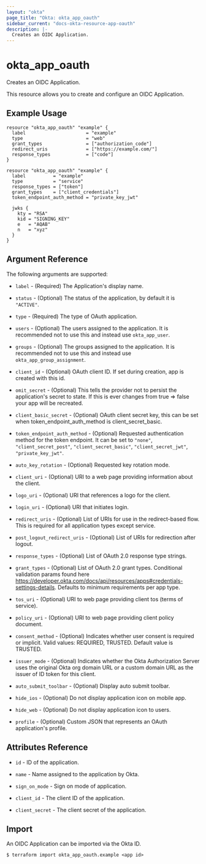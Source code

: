 ```yaml
---
layout: "okta"
page_title: "Okta: okta_app_oauth"
sidebar_current: "docs-okta-resource-app-oauth"
description: |-
  Creates an OIDC Application.
---
```


# okta_app_oauth

Creates an OIDC Application.

This resource allows you to create and configure an OIDC Application.

## Example Usage

```hcl
resource "okta_app_oauth" "example" {
  label                      = "example"
  type                       = "web"
  grant_types                = ["authorization_code"]
  redirect_uris              = ["https://example.com/"]
  response_types             = ["code"]
}
```

```hcl
resource "okta_app_oauth" "example" {
  label          = "example"
  type           = "service"
  response_types = ["token"]
  grant_types    = ["client_credentials"]
  token_endpoint_auth_method = "private_key_jwt"

  jwks {
    kty = "RSA"
    kid = "SIGNING_KEY"
    e   = "AQAB"
    n   = "xyz"
  }
}
```

## Argument Reference

The following arguments are supported:

* `label` - (Required) The Application's display name.

* `status` - (Optional) The status of the application, by default it is `"ACTIVE"`.

* `type` - (Required) The type of OAuth application.

* `users` - (Optional) The users assigned to the application. It is recommended not to use this and instead use `okta_app_user`.

* `groups` - (Optional) The groups assigned to the application. It is recommended not to use this and instead use `okta_app_group_assignment`.

* `client_id` - (Optional) OAuth client ID. If set during creation, app is created with this id.

* `omit_secret` - (Optional) This tells the provider not to persist the application's secret to state. If this is ever changes from true => false your app will be recreated.

* `client_basic_secret` - (Optional) OAuth client secret key, this can be set when token_endpoint_auth_method is client_secret_basic.

* `token_endpoint_auth_method` - (Optional) Requested authentication method for the token endpoint. It can be set to `"none"`, `"client_secret_post"`, `"client_secret_basic"`, `"client_secret_jwt"`, `"private_key_jwt"`.

* `auto_key_rotation` - (Optional) Requested key rotation mode.

* `client_uri` - (Optional) URI to a web page providing information about the client.

* `logo_uri` - (Optional) URI that references a logo for the client.

* `login_uri` - (Optional) URI that initiates login.

* `redirect_uris` - (Optional) List of URIs for use in the redirect-based flow. This is required for all application types except service.

* `post_logout_redirect_uris` - (Optional) List of URIs for redirection after logout.

* `response_types` - (Optional) List of OAuth 2.0 response type strings.

* `grant_types` - (Optional) List of OAuth 2.0 grant types. Conditional validation params found here https://developer.okta.com/docs/api/resources/apps#credentials-settings-details. Defaults to minimum requirements per app type.

* `tos_uri` - (Optional) URI to web page providing client tos (terms of service).

* `policy_uri` - (Optional) URI to web page providing client policy document.

* `consent_method` - (Optional) Indicates whether user consent is required or implicit. Valid values: REQUIRED, TRUSTED. Default value is TRUSTED.

* `issuer_mode` - (Optional) Indicates whether the Okta Authorization Server uses the original Okta org domain URL or a custom domain URL as the issuer of ID token for this client.

* `auto_submit_toolbar` - (Optional) Display auto submit toolbar.

* `hide_ios` - (Optional) Do not display application icon on mobile app.

* `hide_web` - (Optional) Do not display application icon to users.

* `profile` - (Optional) Custom JSON that represents an OAuth application's profile.

## Attributes Reference

* `id` - ID of the application.

* `name` - Name assigned to the application by Okta.

* `sign_on_mode` - Sign on mode of application.

* `client_id` - The client ID of the application.

* `client_secret` - The client secret of the application.

## Import

An OIDC Application can be imported via the Okta ID.

```
$ terraform import okta_app_oauth.example <app id>
```
